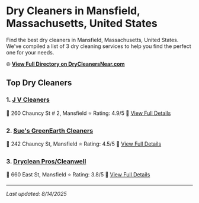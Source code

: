 # Dry Cleaners in Mansfield, Massachusetts, United States

Find the best dry cleaners in Mansfield, Massachusetts, United States. We've compiled a list of 3 dry cleaning services to help you find the perfect one for your needs.

🌐 **[View Full Directory on DryCleanersNear.com](https://drycleanersnear.com/city/US/Massachusetts/Mansfield)**

## Top Dry Cleaners

### 1. [J V Cleaners](https://drycleanersnear.com/dryCleaner/688193b0a2f5b6ba07499e9d/j-v-cleaners)
📍 260 Chauncy St # 2, Mansfield
⭐ Rating: 4.9/5
🔗 [View Full Details](https://drycleanersnear.com/dryCleaner/688193b0a2f5b6ba07499e9d/j-v-cleaners)

### 2. [Sue's GreenEarth Cleaners](https://drycleanersnear.com/dryCleaner/6881940ea2f5b6ba0749a2ff/sue-s-greenearth-cleaners)
📍 242 Chauncy St, Mansfield
⭐ Rating: 4.5/5
🔗 [View Full Details](https://drycleanersnear.com/dryCleaner/6881940ea2f5b6ba0749a2ff/sue-s-greenearth-cleaners)

### 3. [Dryclean Pros/Cleanwell](https://drycleanersnear.com/dryCleaner/688193e3a2f5b6ba0749a1b6/dryclean-pros-cleanwell)
📍 660 East St, Mansfield
⭐ Rating: 3.8/5
🔗 [View Full Details](https://drycleanersnear.com/dryCleaner/688193e3a2f5b6ba0749a1b6/dryclean-pros-cleanwell)


---

*Last updated: 8/14/2025*
